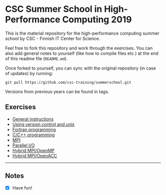 # CSC Summer School in High-Performance Computing 2019

This is the material repository for the high-performance computing summer school by CSC - Finnish IT Center for Science.

Feel free to fork this repository and work through the exercises. You can also add general notes to yourself (like how to compile files etc.) at the end of this readme file (`README.md`). 

Once forked to yourself, you can sync with the original repository (in case of updates) by running:
```
git pull https://github.com/csc-training/summerschool.git
```

Versions from previous years can be found in tags.

## Exercises

 - [General instructions](exercise-instructions.md)
 - [Using version control and unix](unix-version-control)
 - [Fortran programming](programming/fortran)
 - [C/C++ programming](programming/c)
 - [MPI](mpi)
 - [Parallel I/O](parallel-io)
 - [Hybrid MPI/OpenMP](hybrid)
 - [Hybrid MPI/OpenACC](hybrid-gpu)

---
## Notes
- [x] Have fun!
